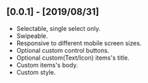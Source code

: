 ## [0.0.1] - [2019/08/31]

* Selectable, single select only.
* Swipeable.
* Responsive to different mobile screen sizes.
* Optional custom control buttons.
* Optional custom(Text/Icon) items's title.
* Custom items's body.
* Custom style.


